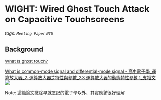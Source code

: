 # WIGHT: Wired Ghost Touch Attack on Capacitive Touchscreens
###### tags: `Meeting Paper` `NTU`

## Background
[What is ghost touch?](https://www.google.com/url?sa=t&rct=j&q=&esrc=s&source=web&cd=&cad=rja&uact=8&ved=2ahUKEwj40bHli7P-AhUNQ94KHUdYAAMQFnoECAsQAQ&url=https%3A%2F%2Fzh-tw.ios-data-recovery.com%2Fandroid-ghost-touch-fix%2F&usg=AOvVaw2qVDJ2tKU-pVUgcDFAodNY)

[What is common-mode signal and differential-mode signal - 高中電子學_運算放大器_2. 運算放大器之特性與參數_2.3 運算放大器的動態特性參數 1_支裕文](https://youtu.be/YlN7rFg7cps)
![](https://i.imgur.com/AlHU0Uh.png)

Note: 這篇論文撇除早就忘記的電子學以外，其實應該很好理解
